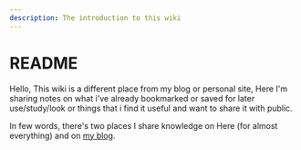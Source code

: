 ```yaml
---
description: The introduction to this wiki
---
```


# README

Hello, This wiki is a different place from my blog or personal site, Here I'm sharing notes on what i've already bookmarked or saved for later use/study/look or things that i find it useful and want to share it with public.

In few words, there's two places I share knowledge on Here (for almost everything) and on [my blog](https://zeyadetman.com).
